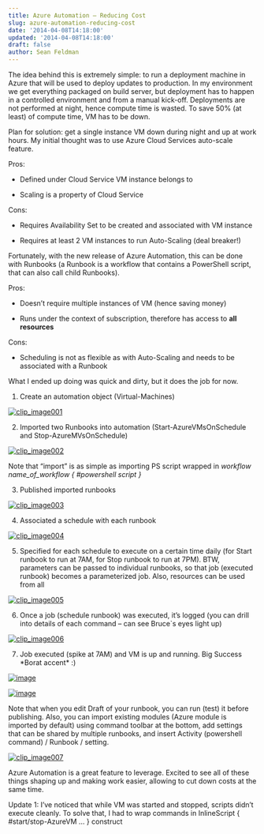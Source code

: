 ```yaml
---
title: Azure Automation – Reducing Cost
slug: azure-automation-reducing-cost
date: '2014-04-08T14:18:00'
updated: '2014-04-08T14:18:00'
draft: false
author: Sean Feldman
---
```



The idea behind this is extremely simple: to run a deployment machine in Azure that will be used to deploy updates to production. In my environment we get everything packaged on build server, but deployment has to happen in a controlled environment and from a manual kick-off. Deployments are not performed at night, hence compute time is wasted. To save 50% (at least) of compute time, VM has to be down.

Plan for solution: get a single instance VM down during night and up at work hours. My initial thought was to use Azure Cloud Services auto-scale feature.

Pros:

- Defined under Cloud Service VM instance belongs to

- Scaling is a property of Cloud Service

Cons:

- Requires Availability Set to be created and associated with VM instance

- Requires at least 2 VM instances to run Auto-Scaling (deal breaker!)



Fortunately, with the new release of Azure Automation, this can be done with Runbooks (a Runbook is a workflow that contains a PowerShell script, that can also call child Runbooks).

Pros:

- Doesn’t require multiple instances of VM (hence saving money)

- Runs under the context of subscription, therefore has access to **all resources**

Cons:

- Scheduling is not as flexible as with Auto-Scaling and needs to be associated with a Runbook



What I ended up doing was quick and dirty, but it does the job for now.

1. Create an automation object (Virtual-Machines)

[![clip_image001](https://aspblogs.blob.core.windows.net/media/sfeldman/Media/clip_image001_thumb_0BCA6BB9.png "clip_image001")](https://aspblogs.blob.core.windows.net/media/sfeldman/Media/clip_image001_478773BB.png)

2. Imported two Runbooks into automation (Start-AzureVMsOnSchedule and Stop-AzureMVsOnSchedule)

[![clip_image002](https://aspblogs.blob.core.windows.net/media/sfeldman/Media/clip_image002_thumb_4B2AAFFA.png "clip_image002")](https://aspblogs.blob.core.windows.net/media/sfeldman/Media/clip_image002_1B6D077B.png)

Note that “import” is as simple as importing PS script wrapped in *workflow name\_of\_workflow { #powershell script }*

3. Published imported runbooks

[![clip_image003](https://aspblogs.blob.core.windows.net/media/sfeldman/Media/clip_image003_thumb_759971C8.png "clip_image003")](https://aspblogs.blob.core.windows.net/media/sfeldman/Media/clip_image003_7AE85879.png)

4. Associated a schedule with each runbook

[![clip_image004](https://aspblogs.blob.core.windows.net/media/sfeldman/Media/clip_image004_thumb_47427CCC.png "clip_image004")](https://aspblogs.blob.core.windows.net/media/sfeldman/Media/clip_image004_6C403D45.png)

5. Specified for each schedule to execute on a certain time daily (for Start runbook to run at 7AM, for Stop runbook to run at 7PM). BTW, parameters can be passed to individual runbooks, so that job (executed runbook) becomes a parameterized job. Also, resources can be used from all

[![clip_image005](https://aspblogs.blob.core.windows.net/media/sfeldman/Media/clip_image005_thumb_7FEFB78A.png "clip_image005")](https://aspblogs.blob.core.windows.net/media/sfeldman/Media/clip_image005_7E1F61C3.png)

6. Once a job (schedule runbook) was executed, it’s logged (you can drill into details of each command – can see Bruce`s eyes light up)

[![clip_image006](https://aspblogs.blob.core.windows.net/media/sfeldman/Media/clip_image006_thumb_317DB5D1.png "clip_image006")](https://aspblogs.blob.core.windows.net/media/sfeldman/Media/clip_image006_6FE37984.png)

7. Job executed (spike at 7AM) and VM is up and running. Big Success \*Borat accent\* :)

[![image](https://aspblogs.blob.core.windows.net/media/sfeldman/Media/image_thumb_0326C0D5.png "image")](https://aspblogs.blob.core.windows.net/media/sfeldman/Media/image_08097491.png)

[![image](https://aspblogs.blob.core.windows.net/media/sfeldman/Media/image_thumb_7961595C.png "image")](https://aspblogs.blob.core.windows.net/media/sfeldman/Media/image_3A03A5CC.png)

Note that when you edit Draft of your runbook, you can run (test) it before publishing. Also, you can import existing modules (Azure module is imported by default) using command toolbar at the bottom, add settings that can be shared by multiple runbooks, and insert Activity (powershell command) / Runbook / setting.

[![clip_image007](https://aspblogs.blob.core.windows.net/media/sfeldman/Media/clip_image007_thumb_76BB2E5C.png "clip_image007")](https://aspblogs.blob.core.windows.net/media/sfeldman/Media/clip_image007_298B34D1.png)

Azure Automation is a great feature to leverage. Excited to see all of these things shaping up and making work easier, allowing to cut down costs at the same time.

Update 1: I’ve noticed that while VM was started and stopped, scripts didn’t execute cleanly. To solve that, I had to wrap commands in InlineScript { #start/stop-AzureVM … } construct








































































